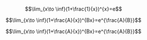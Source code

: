 $$\lim_{x\to \inf}(1+\frac{1}{x})^{x}=e$$

$$\lim_{x\to \inf}(1+\frac{A}{x})^{Bx}=e^{\frac{A}{B}}$$

$$\lim_{x\to \inf}(1+\frac{A}{x})^{Bx}=e^{\frac{A}{B}}$$